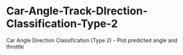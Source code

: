 # Car-Angle-Track-DIrection-Classification-Type-2
Car Angle Direction Classification (Type 2) - Plot predicted angle and throttle
